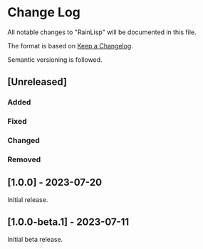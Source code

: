 # Change Log

All notable changes to "RainLisp" will be documented in this file.

The format is based on [Keep a Changelog](http://keepachangelog.com/).

Semantic versioning is followed.

## [Unreleased]

### Added

### Fixed

### Changed

### Removed

## [1.0.0] - 2023-07-20

Initial release.

## [1.0.0-beta.1] - 2023-07-11

Initial beta release.

